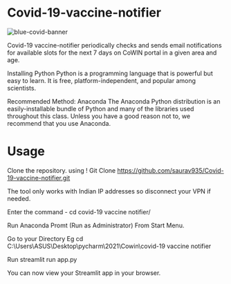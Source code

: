 # Covid-19-vaccine-notifier


![blue-covid-banner](https://user-images.githubusercontent.com/75733364/119965020-6d6a1d00-bfc7-11eb-8a51-6bc5d8600403.jpg)





Covid-19 vaccine-notifier periodically checks and sends email notifications for available slots for the next 7 days on CoWIN portal in a given area and age.


Installing Python
Python is a programming language that is powerful but easy to learn. It is free, platform-independent, and popular among scientists.

Recommended Method: Anaconda
The Anaconda Python distribution is an easily-installable bundle of Python and many of the libraries used throughout this class. Unless you have a good reason not to, we recommend that you use Anaconda.


# Usage

Clone the repository. using ! Git Clone https://github.com/saurav935/Covid-19-vaccine-notifier.git

The tool only works with Indian IP addresses so disconnect your VPN if needed.

Enter the command - cd covid-19 vaccine notifier/

Run Anaconda Promt (Run as Administrator) From Start Menu.

Go to your Directory Eg cd C:\Users\ASUS\Desktop\pycharm\2021\Cowin\covid-19 vaccine notifier

Run streamlit run app.py

You can now view your Streamlit app in your browser.
